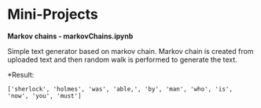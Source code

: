 # Mini-Projects

**Markov chains - markovChains.ipynb**

Simple text generator based on markov chain. Markov chain is created from uploaded text and then random walk is performed to generate the text.

*Result:

```['sherlock', 'holmes', 'was', 'able,', 'by', 'man', 'who', 'is', 'now', 'you', 'must']```
